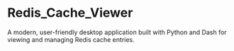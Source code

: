 # Redis_Cache_Viewer
A modern, user-friendly desktop application built with Python and Dash for viewing and managing Redis cache entries.
